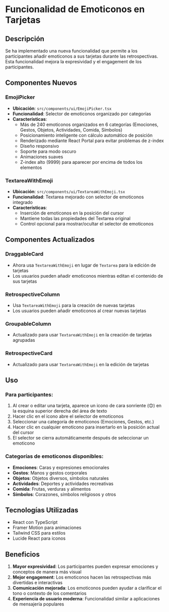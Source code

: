 # Funcionalidad de Emoticonos en Tarjetas

## Descripción

Se ha implementado una nueva funcionalidad que permite a los participantes añadir emoticonos a sus tarjetas durante las retrospectivas. Esta funcionalidad mejora la expresividad y el engagement de los participantes.

## Componentes Nuevos

### EmojiPicker
- **Ubicación**: `src/components/ui/EmojiPicker.tsx`
- **Funcionalidad**: Selector de emoticonos organizado por categorías
- **Características**:
  - Más de 240 emoticonos organizados en 6 categorías (Emociones, Gestos, Objetos, Actividades, Comida, Símbolos)
  - Posicionamiento inteligente con cálculo automático de posición
  - Renderizado mediante React Portal para evitar problemas de z-index
  - Diseño responsivo
  - Soporte para modo oscuro
  - Animaciones suaves
  - Z-index alto (9999) para aparecer por encima de todos los elementos

### TextareaWithEmoji
- **Ubicación**: `src/components/ui/TextareaWithEmoji.tsx`
- **Funcionalidad**: Textarea mejorado con selector de emoticonos integrado
- **Características**:
  - Inserción de emoticonos en la posición del cursor
  - Mantiene todas las propiedades del Textarea original
  - Control opcional para mostrar/ocultar el selector de emoticonos

## Componentes Actualizados

### DraggableCard
- Ahora usa `TextareaWithEmoji` en lugar de `Textarea` para la edición de tarjetas
- Los usuarios pueden añadir emoticonos mientras editan el contenido de sus tarjetas

### RetrospectiveColumn
- Usa `TextareaWithEmoji` para la creación de nuevas tarjetas
- Los usuarios pueden añadir emoticonos al crear nuevas tarjetas

### GroupableColumn
- Actualizado para usar `TextareaWithEmoji` en la creación de tarjetas agrupadas

### RetrospectiveCard
- Actualizado para usar `TextareaWithEmoji` en la edición de tarjetas

## Uso

### Para participantes:
1. Al crear o editar una tarjeta, aparece un icono de cara sonriente (😊) en la esquina superior derecha del área de texto
2. Hacer clic en el icono abre el selector de emoticonos
3. Seleccionar una categoría de emoticonos (Emociones, Gestos, etc.)
4. Hacer clic en cualquier emoticono para insertarlo en la posición actual del cursor
5. El selector se cierra automáticamente después de seleccionar un emoticono

### Categorías de emoticonos disponibles:
- **Emociones**: Caras y expresiones emocionales
- **Gestos**: Manos y gestos corporales
- **Objetos**: Objetos diversos, símbolos naturales
- **Actividades**: Deportes y actividades recreativas
- **Comida**: Frutas, verduras y alimentos
- **Símbolos**: Corazones, símbolos religiosos y otros

## Tecnologías Utilizadas

- React con TypeScript
- Framer Motion para animaciones
- Tailwind CSS para estilos
- Lucide React para iconos

## Beneficios

1. **Mayor expresividad**: Los participantes pueden expresar emociones y conceptos de manera más visual
2. **Mejor engagement**: Los emoticonos hacen las retrospectivas más divertidas e interactivas
3. **Comunicación mejorada**: Los emoticonos pueden ayudar a clarificar el tono o contexto de los comentarios
4. **Experiencia de usuario moderna**: Funcionalidad similar a aplicaciones de mensajería populares
